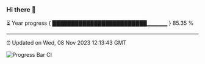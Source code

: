 ### Hi there 👋

⏳ Year progress { █████████████████████████▁▁▁▁▁ } 85.35 %

---

⏰ Updated on Wed, 08 Nov 2023 12:13:43 GMT

![Progress Bar CI](https://github.com/Shyam-Makwana/GitHub-Actions-Demo/workflows/Progress%20Bar%20CI/badge.svg)
